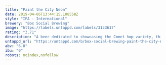 ```yaml
---
title: "Paint the City Neon"
date: 2019-04-06T13:44:15.108558Z
style: "IPA - International"
brewery: "Box Social Brewing"
image: "https://labels.untappd.com/labels/3133617"
rating: "3.71"
description: "A beer dedicated to showcasing the Comet hop variety, this beer boasts bags of grapefruit bittersweet flavours alongside the pine and tropical flavours of Idaho 7. Oats adds a full body that allows the balanced citrus fruit juiciness to stand alongside the long finish."
untappd_url: "https://untappd.com/b/box-social-brewing-paint-the-city-neon/3133617"
abv: "6.0"
ibu: "0"
robots: noindex,nofollow
---
```

